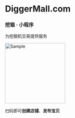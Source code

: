 # DiggerMall.com
### 挖猫 · 小程序
为挖掘机交易提供服务

<img src="http://img.6h5.cn/DiggerMall/logo/gh_02bb0ff2d0a5_258.jpg" alt="Sample"  width="200">

扫码即可**创建店铺**、**发布宝贝**

